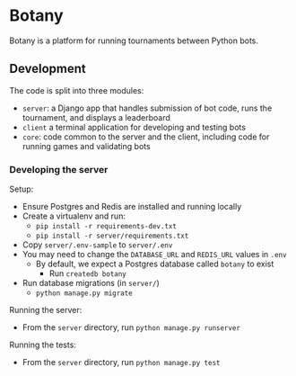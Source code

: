 # Botany

Botany is a platform for running tournaments between Python bots.

## Development

The code is split into three modules:

 * `server`: a Django app that handles submission of bot code, runs the tournament, and displays a leaderboard
 * `client` a terminal application for developing and testing bots
 * `core`: code common to the server and the client, including code for running games and validating bots

### Developing the server

Setup:

* Ensure Postgres and Redis are installed and running locally
* Create a virtualenv and run:
  * `pip install -r requirements-dev.txt`
  * `pip install -r server/requirements.txt`
* Copy `server/.env-sample` to `server/.env`
* You may need to change the `DATABASE_URL` and `REDIS_URL` values in `.env`
  * By default, we expect a Postgres database called `botany` to exist
    * Run `createdb botany`
* Run database migrations (in `server/`)
  * `python manage.py migrate`

Running the server:

* From the `server` directory, run `python manage.py runserver`

Running the tests:

* From the `server` directory, run `python manage.py test`
